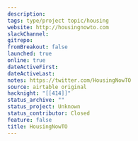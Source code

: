 ```yaml
---
description:
tags: type/project topic/housing
website: http://housingnowto.com
slackChannel:
gitrepo:
fromBreakout: false
launched: true
online: true
dateActiveFirst:
dateActiveLast:
notes: https://twitter.com/HousingNowTO
source: airtable original
hacknight: "[[414]]"
status_archive: ""
status_project: Unknown
status_contributor: Closed
feature: false
title: HousingNowTO
---
```

